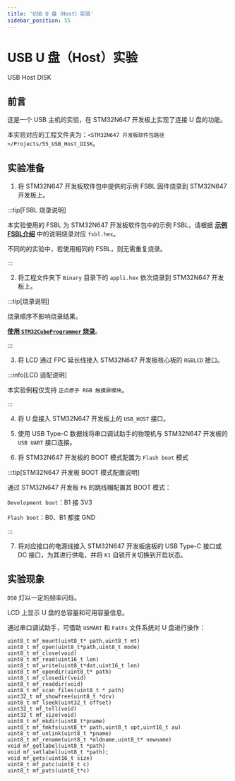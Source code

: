 ```yaml
---
title: 'USB U 盘（Host）实验'
sidebar_position: 55
---
```


# USB U 盘（Host）实验

USB Host DISK

## 前言

这是一个 USB 主机的实验，在 STM32N647 开发板上实现了连接 U 盘的功能。

本实验对应的工程文件夹为：`<STM32N647 开发板软件包路径>/Projects/55_USB_Host_DISK`。

## 实验准备

1. 将 STM32N647 开发板软件包中提供的示例 FSBL 固件烧录到 STM32N647 开发板上。

:::tip[FSBL 烧录说明]

本实验使用的 FSBL 为 STM32N647 开发板软件包中的示例 FSBL，请根据 [**示例 FSBL介绍**](../start-guide/software-package/software-package.md#fsbl) 中的说明烧录对应 `fsbl.hex`。

不同的的实验中，若使用相同的 FSBL，则无需重复烧录。

:::

2. 将工程文件夹下 `Binary` 目录下的 `appli.hex` 依次烧录到 STM32N647 开发板上。

:::tip[烧录说明]

烧录顺序不影响烧录结果。

[**使用 `STM32CubeProgrammer` 烧录**](../start-guide/start-development/step-by-step.md#step-3-使用-stm32cubeprogrammer-烧录)。

:::

3. 将 LCD 通过 FPC 延长线接入 STM32N647 开发板核心板的 `RGBLCD` 接口。

:::info[LCD 适配说明]

本实验例程仅支持 `正点原子 RGB 触摸屏模块`。

:::

4. 将 U 盘接入 STM32N647 开发板上的 `USB_HOST` 接口。

5. 使用 USB Type-C 数据线将串口调试助手的物理机与 STM32N647 开发板的 `USB UART` 接口连接。

6. 将 STM32N647 开发板的 BOOT 模式配置为 `Flash boot` 模式

:::tip[STM32N647 开发板 BOOT 模式配置说明]

通过 STM32N647 开发板 `P6` 的跳线帽配置其 BOOT 模式：

`Development boot`：B1 接 3V3

`Flash boot`：B0、B1 都接 GND

:::

7. 将对应接口的电源线接入 STM32N647 开发板底板的 USB Type-C 接口或 DC 接口，为其进行供电，并将 `K1` 自锁开关切换到开启状态。

## 实验现象

`DS0` 灯以一定的频率闪烁。

LCD 上显示 U 盘的总容量和可用容量信息。

通过串口调试助手，可借助 `USMART` 和 `FatFs` 文件系统对 U 盘进行操作：

```shell
uint8_t mf_mount(uint8_t* path,uint8_t mt)
uint8_t mf_open(uint8_t*path,uint8_t mode)
uint8_t mf_close(void)
uint8_t mf_read(uint16_t len)
uint8_t mf_write(uint8_t*dat,uint16_t len)
uint8_t mf_opendir(uint8_t* path)
uint8_t mf_closedir(void)
uint8_t mf_readdir(void)
uint8_t mf_scan_files(uint8_t * path)
uint32_t mf_showfree(uint8_t *drv)
uint8_t mf_lseek(uint32_t offset)
uint32_t mf_tell(void)
uint32_t mf_size(void)
uint8_t mf_mkdir(uint8_t*pname)
uint8_t mf_fmkfs(uint8_t* path,uint8_t opt,uint16_t au)
uint8_t mf_unlink(uint8_t *pname)
uint8_t mf_rename(uint8_t *oldname,uint8_t* newname)
void mf_getlabel(uint8_t *path)
void mf_setlabel(uint8_t *path);
void mf_gets(uint16_t size)
uint8_t mf_putc(uint8_t c)
uint8_t mf_puts(uint8_t*c)
```